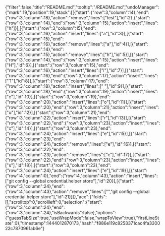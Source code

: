 {"filter":false,"title":"README.md","tooltip":"/README.md","undoManager":{"mark":19,"position":19,"stack":[[{"start":{"row":3,"column":14},"end":{"row":3,"column":18},"action":"remove","lines":["test"],"id":2},{"start":{"row":3,"column":14},"end":{"row":3,"column":15},"action":"insert","lines":["h"]}],[{"start":{"row":3,"column":15},"end":{"row":3,"column":16},"action":"insert","lines":["a"],"id":3}],[{"start":{"row":3,"column":15},"end":{"row":3,"column":16},"action":"remove","lines":["a"],"id":4}],[{"start":{"row":3,"column":14},"end":{"row":3,"column":15},"action":"remove","lines":["h"],"id":5}],[{"start":{"row":3,"column":14},"end":{"row":3,"column":15},"action":"insert","lines":["H"],"id":6}],[{"start":{"row":3,"column":15},"end":{"row":3,"column":16},"action":"insert","lines":["I"],"id":7}],[{"start":{"row":3,"column":16},"end":{"row":3,"column":17},"action":"insert","lines":["T"],"id":8}],[{"start":{"row":3,"column":17},"end":{"row":3,"column":18},"action":"insert","lines":[" "],"id":9}],[{"start":{"row":3,"column":18},"end":{"row":3,"column":19},"action":"insert","lines":["c"],"id":10}],[{"start":{"row":3,"column":19},"end":{"row":3,"column":20},"action":"insert","lines":["o"],"id":11}],[{"start":{"row":3,"column":20},"end":{"row":3,"column":21},"action":"insert","lines":["u"],"id":12}],[{"start":{"row":3,"column":21},"end":{"row":3,"column":22},"action":"insert","lines":["r"],"id":13}],[{"start":{"row":3,"column":22},"end":{"row":3,"column":23},"action":"insert","lines":["c"],"id":14}],[{"start":{"row":3,"column":23},"end":{"row":3,"column":24},"action":"insert","lines":["e"],"id":15}],[{"start":{"row":3,"column":23},"end":{"row":3,"column":24},"action":"remove","lines":["e"],"id":16}],[{"start":{"row":3,"column":22},"end":{"row":3,"column":23},"action":"remove","lines":["c"],"id":17}],[{"start":{"row":3,"column":22},"end":{"row":3,"column":23},"action":"insert","lines":["s"],"id":18}],[{"start":{"row":3,"column":23},"end":{"row":3,"column":24},"action":"insert","lines":["e"],"id":19}],[{"start":{"row":4,"column":0},"end":{"row":4,"column":43},"action":"insert","lines":["git config --global credential.helper store"],"id":20}],[{"start":{"row":3,"column":24},"end":{"row":4,"column":43},"action":"remove","lines":["","git config --global credential.helper store"],"id":21}]]},"ace":{"folds":[],"scrolltop":0,"scrollleft":0,"selection":{"start":{"row":3,"column":24},"end":{"row":3,"column":24},"isBackwards":false},"options":{"guessTabSize":true,"useWrapMode":false,"wrapToView":true},"firstLineState":0},"timestamp":1444012870173,"hash":"f886e119c8253371cac4fa330022c7870961ab6e"}